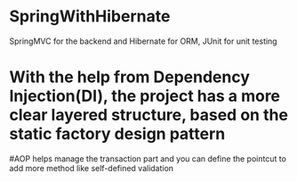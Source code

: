 # SpringWithHibernate
SpringMVC for the backend and Hibernate for ORM, JUnit for unit testing
# With the help from Dependency Injection(DI), the project has a more clear layered structure, based on the static factory design pattern
#AOP helps manage the transaction part and you can define the pointcut to add more method like self-defined validation

